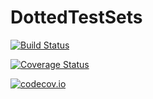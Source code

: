 # DottedTestSets

[![Build Status](https://travis-ci.org/ssfrr/DottedTestSets.jl.svg?branch=master)](https://travis-ci.org/ssfrr/DottedTestSets.jl)

[![Coverage Status](https://coveralls.io/repos/ssfrr/DottedTestSets.jl/badge.svg?branch=master&service=github)](https://coveralls.io/github/ssfrr/DottedTestSets.jl?branch=master)

[![codecov.io](http://codecov.io/github/ssfrr/DottedTestSets.jl/coverage.svg?branch=master)](http://codecov.io/github/ssfrr/DottedTestSets.jl?branch=master)
